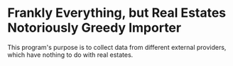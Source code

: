 # Frankly Everything, but Real Estates Notoriously Greedy Importer
This program's purpose is to collect data from different external 
providers, which have nothing to do with real estates.
